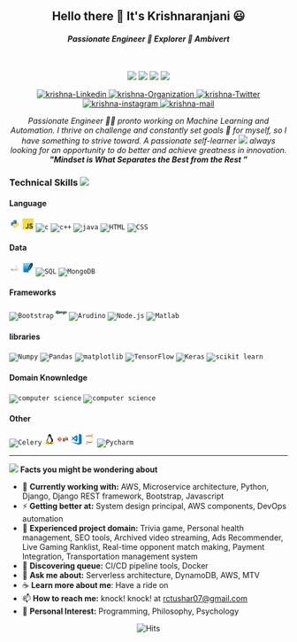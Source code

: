<h2 align="center">Hello there 👋 It's Krishnaranjani 😃 </h2>
<h4 align="center"><i>Passionate Engineer 🌱 Explorer 🌱 Ambivert</i></h4>
<br>

<p align="center">
<img src="https://img.shields.io/badge/Age-22-blue" />
  <img src="https://img.shields.io/badge/Focus-Machine%20Learning-brightgreen" />
  <img src="https://img.shields.io/badge/Lives-India-success" />
  <img src="https://img.shields.io/badge/Languages-English%20%26%20Tamil-brightgreen" />
</p>

<p align="center">
  <a href="https://www.linkedin.com/in/krishnaranjani/" target="_blank">
  <img alt="krishna-Linkedin" src="https://cdn4.iconfinder.com/data/icons/social-messaging-ui-color-shapes-2-free/128/social-linkedin-circle-512.png" width="30" height="30" >
  </a>
  
  <a href="https://www.madrasresearch.org/team/krishnaranjani" target="_blank">
    <img alt="krishna-Organization" src="https://user-images.githubusercontent.com/76845634/123747383-7dc82d00-d8d0-11eb-8cba-0691a3290a31.png" width="30" height="30" >
  </a>

  <a href="https://twitter.com/Krishnaranjani_" target="_blank">
    <img alt="krishna-Twitter" src="https://image.flaticon.com/icons/svg/124/124021.svg" width="30" height="30" >
  </a>
  
   <a href="https://www.instagram.com/aim_2_spark/" target="_blank">
    <img alt="krishna-instagram" src="https://user-images.githubusercontent.com/76845634/123746282-1067cc80-d8cf-11eb-85e8-2c594ded1e12.png" width="30" height="30" >
  </a>
    <a href="mailto: rkrishnaranjani12gmail.com" target="_blank">
       <img alt="krishna-mail" src="https://seeklogo.com/images/G/gmail-new-2020-logo-32DBE11BB4-seeklogo.com.png" width="40" height="30" >
  </a>
</p>
</p>

<p align="center">
  <em>
    Passionate Engineer 👩‍🎓 pronto working on Machine Learning and Automation. I thrive on challenge and constantly set goals 🚀 for myself, so I have something to strive toward. A passionate self-learner <img src="https://github.com/TheDudeThatCode/TheDudeThatCode/blob/master/Assets/Developer.gif" width="30px"> always looking for an opportunity to do better and achieve greatness in innovation.
    
   
  </em> 
  <br>
 <b><i align="center"> "Mindset is What Separates the Best from the Rest ”</i></b>
</p>

<p align="center">

### Technical Skills <img src="https://media.giphy.com/media/3Fn48BycQFHImJjsN8/giphy.gif" width="40" />

#### Language

<code><img title="python" height="20" src="https://raw.githubusercontent.com/github/explore/80688e429a7d4ef2fca1e82350fe8e3517d3494d/topics/python/python.png"></code> <code><img title="javascript" height="20" src="https://raw.githubusercontent.com/github/explore/80688e429a7d4ef2fca1e82350fe8e3517d3494d/topics/javascript/javascript.png"></code> 
<code><img title="c" height="20" src="https://img.icons8.com/color/48/000000/c-programming.png"/></code>
<code><img title="c++" height="20" src="https://user-images.githubusercontent.com/76845634/123813691-bd176d80-d912-11eb-855d-d3f7dcc0d921.png"/></code>
<code><img title="java" height="20" src="https://user-images.githubusercontent.com/76845634/123790981-8d5d6b00-d8fc-11eb-97b0-0125f3312817.png"/></code>
<code><img title="HTML" height="20" src="https://user-images.githubusercontent.com/76845634/123813514-99ecbe00-d912-11eb-8868-611568358067.png"/></code>
<code><img title="CSS" height="20" src="https://user-images.githubusercontent.com/76845634/123813355-76297800-d912-11eb-88e2-cbf17a14f564.png"/></code>



#### Data

<code><img title="MySQL" height="20" src="https://raw.githubusercontent.com/github/explore/80688e429a7d4ef2fca1e82350fe8e3517d3494d/topics/mysql/mysql.png"></code> 
<code><img title="SQLite" height="20" src="https://raw.githubusercontent.com/github/explore/2d218e3aa252dc90eef269b34eeec1fbd15dc07e/topics/sqlite/sqlite.png"></code> <code><img title="SQL" height="20" src="https://user-images.githubusercontent.com/76845634/123792071-d82bb280-d8fd-11eb-8b77-54ed101e94d3.png"/></code>
<code><img title="MongoDB" height="20" src="https://img.icons8.com/color/452/mongodb.png"></code>

#### Frameworks
<code><img title="Bootstrap" height="20" src="https://user-images.githubusercontent.com/76845634/123792637-79b30400-d8fe-11eb-90eb-adeb81cf06ca.png"></code> 
<code><img title="Django" height="20" src="https://raw.githubusercontent.com/github/explore/80688e429a7d4ef2fca1e82350fe8e3517d3494d/topics/django/django.png"></code> <code><img title="Arudino" height="20" src="https://user-images.githubusercontent.com/76845634/123814553-68282700-d913-11eb-85f7-7f3da618166e.png"></code> 
<code><img title="Node.js" height="20" src="https://img1.pnghut.com/20/16/0/e9fBQ0Sz4i/mobile-app-development-react-npm-logo-expressjs.jpg"></code>
<code><img title="Matlab" height="20" src="https://user-images.githubusercontent.com/76845634/123814078-08318080-d913-11eb-89ca-9b7503201df2.png"></code>


#### libraries
  
<code><img title="Numpy" height="20" src="https://user-images.githubusercontent.com/76845634/123812127-75441680-d911-11eb-9aef-959780ff58f5.png"></code> 
<code><img title="Pandas" height="20" src="https://user-images.githubusercontent.com/76845634/123812296-9a388980-d911-11eb-85a1-22b6ce84dc20.png"></code> 
<code><img title="matplotlib" height="20" src="https://user-images.githubusercontent.com/76845634/123812573-d23fcc80-d911-11eb-8b6d-efd96705c290.png"></code> 
<code><img title="TensorFlow" height="20" src="https://user-images.githubusercontent.com/76845634/123812783-01eed480-d912-11eb-982e-40a2094f9c60.png"></code> 
<code><img title="Keras" height="20" src="https://user-images.githubusercontent.com/76845634/123813053-35c9fa00-d912-11eb-8127-6fde09bcd7bb.png"></code> 
<code><img title="scikit learn" height="20" src="https://user-images.githubusercontent.com/76845634/123814721-8d1c9a00-d913-11eb-8758-87997ff32344.png"></code> 

#### Domain Knownledge

  <code><img title="computer science" height="20" src="https://user-images.githubusercontent.com/76845634/123816131-af62e780-d914-11eb-862f-0877c0a2d5c3.png"></code> 
  <code><img title="computer science" height="20" src="https://user-images.githubusercontent.com/76845634/123816131-af62e780-d914-11eb-862f-0877c0a2d5c3.png"></code> 

  



#### Other

<code><img title="Celery" height="20" src="https://img.stackshare.io/service/1075/celery.png"></code> <code><img title="Linux" height="20" src="https://raw.githubusercontent.com/github/explore/80688e429a7d4ef2fca1e82350fe8e3517d3494d/topics/linux/linux.png"></code> <code><img title="git" height="20" src="https://raw.githubusercontent.com/github/explore/80688e429a7d4ef2fca1e82350fe8e3517d3494d/topics/git/git.png"></code> <code><img title="vs-code" height="20" src="https://raw.githubusercontent.com/github/explore/80688e429a7d4ef2fca1e82350fe8e3517d3494d/topics/visual-studio-code/visual-studio-code.png"></code> <code><img title="Jupyter Notebook"  height="20" src="https://raw.githubusercontent.com/github/explore/80688e429a7d4ef2fca1e82350fe8e3517d3494d/topics/jupyter-notebook/jupyter-notebook.png"></code> <code><img title="Pycharm" height="20" src="https://resources.jetbrains.com/storage/products/pycharm/img/meta/pycharm_logo_300x300.png"></code>

</p>

---

<img src="https://media.giphy.com/media/iY8CRBdQXODJSCERIr/giphy.gif" width="30px"> **Facts you might be wondering about**

- 🔭 **Currently working with:** AWS, Microservice architecture, Python, Django, Django REST framework, Bootstrap, Javascript
- ⚡ **Getting better at:** System design principal, AWS components, DevOps automation
- :star2: **Experienced project domain:** Trivia game, Personal health management, SEO tools, Archived video streaming, Ads Recommender, Live Gaming Ranklist, Real-time opponent match making, Payment Integration, Transportation management system
- 🌱 **Discovering queue:** CI/CD pipeline tools, Docker
- 💬 **Ask me about:** Serverless architecture, DynamoDB, AWS, MTV
- :coffee: **Learn more about me**: Have a ride on
- 📫 **How to reach me:** knock! knock! at rctushar07@gmail.com
- :purple_heart: **Personal Interest:** Programming, Philosophy, Psychology

<p align="center">
<img src="https://hitcounter.pythonanywhere.com/count/tag.svg?url=https%3A%2F%2Fgithub.com%2Fdarkprinx%2Fdarkprinx%2Fblob%2Fmaster%2FREADME.md" alt="Hits">
</p>
